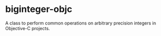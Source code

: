 # biginteger-objc
A class to perform common operations on arbitrary precision integers in Objective-C projects.
